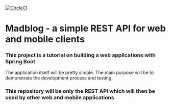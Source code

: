 [![CircleCI](https://circleci.com/gh/martindobrev/madblog-springboot-api/tree/master.svg?style=svg)](https://circleci.com/gh/martindobrev/madblog-springboot-api/tree/master)

# Madblog - a simple REST API for web and mobile clients  

### This project is a tutorial on building a web applications with Spring Boot

The application itself will be pretty simple. The main purpose will be to demonstrate the development process and testing.

### This repository will be only the REST API which will then be used by other web and mobile applications

